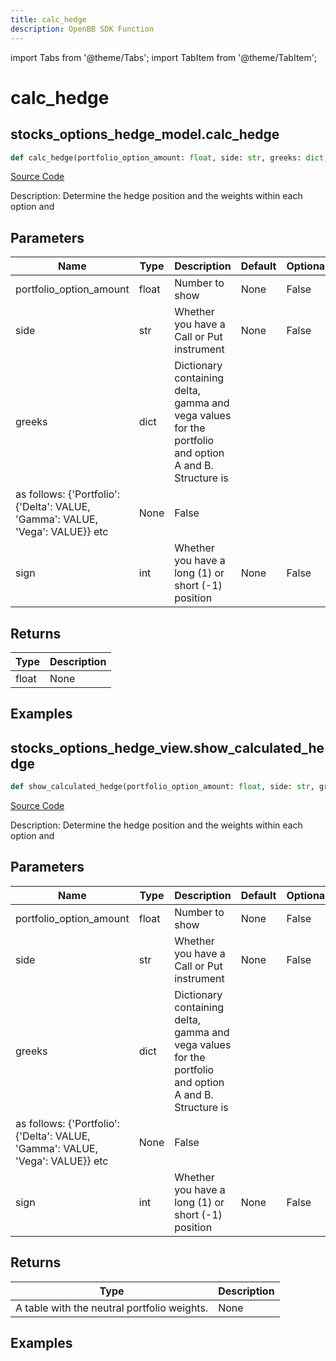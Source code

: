 ```yaml
---
title: calc_hedge
description: OpenBB SDK Function
---
```


import Tabs from '@theme/Tabs';
import TabItem from '@theme/TabItem';

# calc_hedge

<Tabs>
<TabItem value="model" label="Model" default>

## stocks_options_hedge_model.calc_hedge

```python title='openbb_terminal/stocks/options/hedge/hedge_model.py'
def calc_hedge(portfolio_option_amount: float, side: str, greeks: dict, sign: int) -> None:
```
[Source Code](https://github.com/OpenBB-finance/OpenBBTerminal/tree/main/openbb_terminal/stocks/options/hedge/hedge_model.py#L12)

Description: Determine the hedge position and the weights within each option and

## Parameters

| Name | Type | Description | Default | Optional |
| ---- | ---- | ----------- | ------- | -------- |
| portfolio_option_amount | float | Number to show | None | False |
| side | str | Whether you have a Call or Put instrument | None | False |
| greeks | dict | Dictionary containing delta, gamma and vega values for the portfolio and option A and B. Structure is
as follows: {'Portfolio': {'Delta': VALUE, 'Gamma': VALUE, 'Vega': VALUE}} etc | None | False |
| sign | int | Whether you have a long (1) or short (-1) position | None | False |

## Returns

| Type | Description |
| ---- | ----------- |
| float | None |

## Examples



</TabItem>
<TabItem value="view" label="View">

## stocks_options_hedge_view.show_calculated_hedge

```python title='openbb_terminal/stocks/options/hedge/hedge_view.py'
def show_calculated_hedge(portfolio_option_amount: float, side: str, greeks: dict, sign: int) -> None:
```
[Source Code](https://github.com/OpenBB-finance/OpenBBTerminal/tree/main/openbb_terminal/stocks/options/hedge/hedge_view.py#L62)

Description: Determine the hedge position and the weights within each option and

## Parameters

| Name | Type | Description | Default | Optional |
| ---- | ---- | ----------- | ------- | -------- |
| portfolio_option_amount | float | Number to show | None | False |
| side | str | Whether you have a Call or Put instrument | None | False |
| greeks | dict | Dictionary containing delta, gamma and vega values for the portfolio and option A and B. Structure is
as follows: {'Portfolio': {'Delta': VALUE, 'Gamma': VALUE, 'Vega': VALUE}} etc | None | False |
| sign | int | Whether you have a long (1) or short (-1) position | None | False |

## Returns

| Type | Description |
| ---- | ----------- |
| A table with the neutral portfolio weights. | None |

## Examples



</TabItem>
</Tabs>